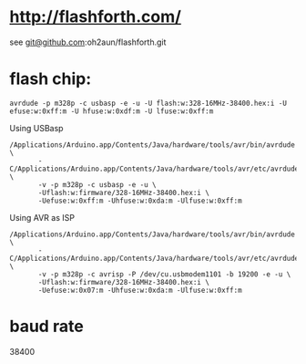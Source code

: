 # http://flashforth.com/

see git@github.com:oh2aun/flashforth.git

# flash chip:

```
avrdude -p m328p -c usbasp -e -u -U flash:w:328-16MHz-38400.hex:i -U efuse:w:0xff:m -U hfuse:w:0xdf:m -U lfuse:w:0xff:m
```


Using USBasp

```
/Applications/Arduino.app/Contents/Java/hardware/tools/avr/bin/avrdude \
       -C/Applications/Arduino.app/Contents/Java/hardware/tools/avr/etc/avrdude.conf \
       -v -p m328p -c usbasp -e -u \
       -Uflash:w:firmware/328-16MHz-38400.hex:i \
       -Uefuse:w:0xff:m -Uhfuse:w:0xda:m -Ulfuse:w:0xff:m
```

Using AVR as ISP

```
/Applications/Arduino.app/Contents/Java/hardware/tools/avr/bin/avrdude \
       -C/Applications/Arduino.app/Contents/Java/hardware/tools/avr/etc/avrdude.conf \
       -v -p m328p -c avrisp -P /dev/cu.usbmodem1101 -b 19200 -e -u \
       -Uflash:w:firmware/328-16MHz-38400.hex:i \
       -Uefuse:w:0x07:m -Uhfuse:w:0xda:m -Ulfuse:w:0xff:m
```

# baud rate

38400

